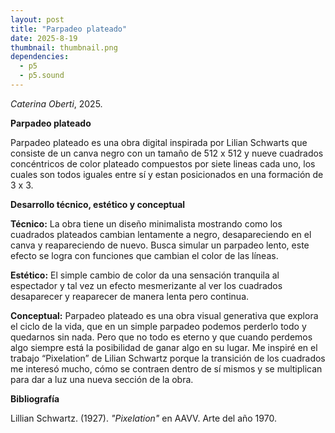 ```yaml
---
layout: post
title: "Parpadeo plateado"
date: 2025-8-19
thumbnail: thumbnail.png
dependencies:
  - p5
  - p5.sound
---
```


<div id="div-sketch">
  <script type="text/javascript" src="sketch.js"></script>
</div>

_Caterina Oberti_, 2025.

**Parpadeo plateado**

Parpadeo plateado es una obra digital inspirada por Lilian Schwarts que consiste de un canva negro con un tamaño de 512 x 512 y nueve cuadrados concéntricos de color plateado compuestos por siete lineas cada uno, los cuales son todos iguales entre sí y estan posicionados en una formación de 3 x 3.

**Desarrollo técnico, estético y conceptual**

**Técnico:**
La obra tiene un diseño minimalista mostrando como los cuadrados plateados cambian lentamente a negro, desapareciendo en el canva y reapareciendo de nuevo. Busca simular un parpadeo lento, este efecto se logra con funciones que cambian el color de las líneas.

**Estético:**
El simple cambio de color da una sensación tranquila al espectador y tal vez un efecto mesmerizante al ver los cuadrados desaparecer y reaparecer de manera lenta pero continua.

**Conceptual:**
Parpadeo plateado es una obra visual generativa que explora el ciclo de la vida, que en un simple parpadeo podemos perderlo todo y quedarnos sin nada. Pero que no todo es eterno y que cuando perdemos algo siempre está la posibilidad de ganar algo en su lugar. Me inspiré en el trabajo “Pixelation” de Lilian Schwartz porque la transición de los cuadrados me interesó mucho, cómo se contraen dentro de sí mismos y se multiplican para dar a luz una nueva sección de la obra.


**Bibliografía**

Lillian Schwartz. (1927). _"Pixelation"_ en AAVV. Arte del año 1970. 


